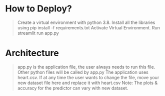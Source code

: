 # How to Deploy?
> Create a virtual environment with python 3.8.
> Install all the libraries using pip install -f requirements.txt
> Activate Virtual Environment.
> Run streamlit run app.py

# Architecture
> app.py is the application file, the user always needs to run this file.
> Other python files will be called by app.py
> The application uses heart.csv. If at any time the user wants to change the file, move your new dataset file here and replace it with heart.csv
Note: The plots & accuracy for the predictor can vary with new dataset.